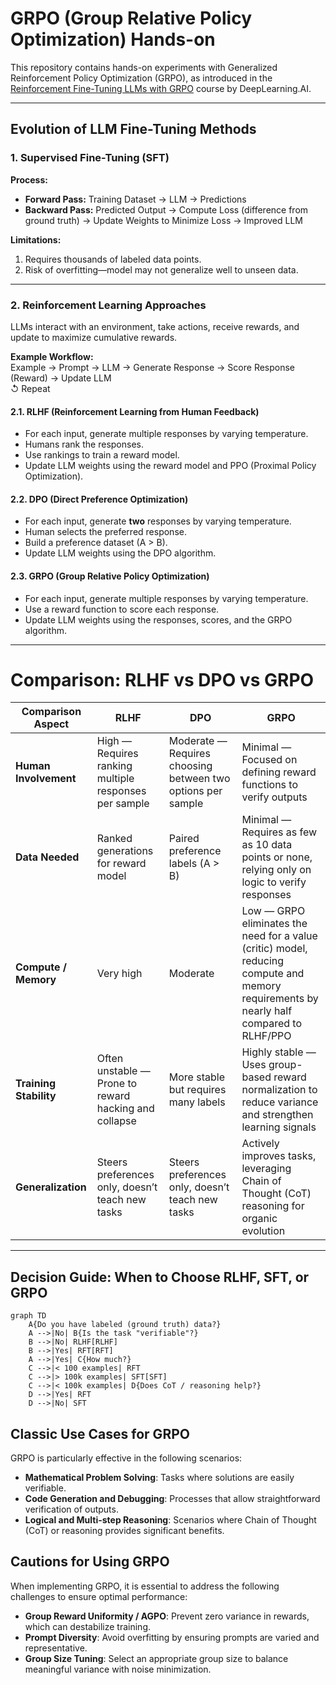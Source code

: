 # GRPO (Group Relative Policy Optimization) Hands-on

This repository contains hands-on experiments with Generalized Reinforcement Policy Optimization (GRPO), as introduced in the [Reinforcement Fine-Tuning LLMs with GRPO](https://learn.deeplearning.ai/courses/reinforcement-fine-tuning-llms-grpo) course by DeepLearning.AI.

---

## Evolution of LLM Fine-Tuning Methods

### 1. Supervised Fine-Tuning (SFT)

**Process:**
- **Forward Pass:** Training Dataset → LLM → Predictions  
- **Backward Pass:** Predicted Output → Compute Loss (difference from ground truth) → Update Weights to Minimize Loss → Improved LLM

**Limitations:**
1. Requires thousands of labeled data points.
2. Risk of overfitting—model may not generalize well to unseen data.

---

### 2. Reinforcement Learning Approaches

LLMs interact with an environment, take actions, receive rewards, and update to maximize cumulative rewards.

**Example Workflow:**  
Example → Prompt → LLM → Generate Response → Score Response (Reward) → Update LLM  
↺ Repeat

#### 2.1. RLHF (Reinforcement Learning from Human Feedback)

- For each input, generate multiple responses by varying temperature.
- Humans rank the responses.
- Use rankings to train a reward model.
- Update LLM weights using the reward model and PPO (Proximal Policy Optimization).

#### 2.2. DPO (Direct Preference Optimization)

- For each input, generate **two** responses by varying temperature.
- Human selects the preferred response.
- Build a preference dataset (A > B).
- Update LLM weights using the DPO algorithm.

#### 2.3. GRPO (Group Relative Policy Optimization)

- For each input, generate multiple responses by varying temperature.
- Use a reward function to score each response.
- Update LLM weights using the responses, scores, and the GRPO algorithm.

---

# Comparison: RLHF vs DPO vs GRPO

| **Comparison Aspect**  | **RLHF**                                              | **DPO**                                                     | **GRPO**                                                                                                                                |
| ---------------------- | ----------------------------------------------------- | ----------------------------------------------------------- | --------------------------------------------------------------------------------------------------------------------------------------- |
| **Human Involvement**  | High — Requires ranking multiple responses per sample | Moderate — Requires choosing between two options per sample | Minimal — Focused on defining reward functions to verify outputs                                                                        |
| **Data Needed**        | Ranked generations for reward model                   | Paired preference labels (A > B)                            | Minimal — Requires as few as 10 data points or none, relying only on logic to verify responses                                          |
| **Compute / Memory**   | Very high                                             | Moderate                                                    | Low — GRPO eliminates the need for a value (critic) model, reducing compute and memory requirements by nearly half compared to RLHF/PPO |
| **Training Stability** | Often unstable — Prone to reward hacking and collapse | More stable but requires many labels                        | Highly stable — Uses group-based reward normalization to reduce variance and strengthen learning signals                                |
| **Generalization**     | Steers preferences only, doesn’t teach new tasks      | Steers preferences only, doesn’t teach new tasks            | Actively improves tasks, leveraging Chain of Thought (CoT) reasoning for organic evolution                                              |

---

## Decision Guide: When to Choose RLHF, SFT, or GRPO
```mermaid
graph TD
    A{Do you have labeled (ground truth) data?}
    A -->|No| B{Is the task "verifiable"?}
    B -->|No| RLHF[RLHF]
    B -->|Yes| RFT[RFT]
    A -->|Yes| C{How much?}
    C -->|< 100 examples| RFT
    C -->|> 100k examples| SFT[SFT]
    C -->|< 100k examples| D{Does CoT / reasoning help?}
    D -->|Yes| RFT
    D -->|No| SFT
```

## Classic Use Cases for GRPO

GRPO is particularly effective in the following scenarios:

* **Mathematical Problem Solving**: Tasks where solutions are easily verifiable.
* **Code Generation and Debugging**: Processes that allow straightforward verification of outputs.
* **Logical and Multi-step Reasoning**: Scenarios where Chain of Thought (CoT) or reasoning provides significant benefits.

## Cautions for Using GRPO

When implementing GRPO, it is essential to address the following challenges to ensure optimal performance:

* **Group Reward Uniformity / AGPO**: Prevent zero variance in rewards, which can destabilize training.
* **Prompt Diversity**: Avoid overfitting by ensuring prompts are varied and representative.
* **Group Size Tuning**: Select an appropriate group size to balance meaningful variance with noise minimization.
